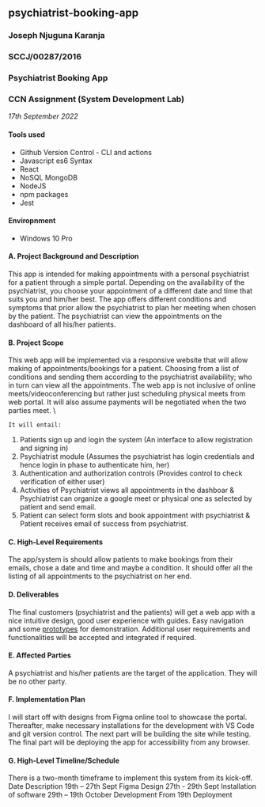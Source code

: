 ## psychiatrist-booking-app

### Joseph Njuguna Karanja

### SCCJ/00287/2016

### Psychiatrist Booking App

### CCN Assignment (System Development Lab)

_17th September 2022_

#### Tools used
- Github Version Control - CLI and actions
- Javascript es6 Syntax
- React
- NoSQL MongoDB
- NodeJS
- npm packages
- Jest

#### Enviropnment
- Windows 10 Pro

#### A. Project Background and Description

This app is intended for making appointments with a personal psychiatrist for a patient through a simple portal. Depending on the availability of the psychiatrist, you choose your appointment of a different date and time that suits you and him/her best. The app offers different conditions and symptoms that prior allow the psychiatrist to plan her meeting when chosen by the patient. The psychiatrist can view the appointments on the dashboard of all his/her patients.

#### B. Project Scope

This web app will be implemented via a responsive website that will allow making of appointments/bookings for a patient. Choosing from a list of conditions and sending them according to the psychiatrist availability; who in turn can view all the appointments. The web app is not inclusive of online meets/videoconferencing but rather just scheduling physical meets from web portal. It will also assume payments will be negotiated when the two parties meet. \

`It will entail:`

1. Patients sign up and login the system (An interface to allow registration and signing in)
2. Psychiatrist module (Assumes the psychiatrist has login credentials and hence login in phase to authenticate him, her)
3. Authentication and authorization controls (Provides control to check verification of either user)
4. Activities of Psychiatrist views all appointments in the dashboar & Psychiatrist can organize a google meet or physical one as selected by patient and send email.
5. Patient can select form slots and book appointment with psychiatrist & Patient receives email of success from psychiatrist.

#### C. High-Level Requirements

The app/system is should allow patients to make bookings from their emails, chose a date and time and maybe a condition. It should offer all the listing of all appointments to the psychiatrist on her end.

#### D. Deliverables

The final customers (psychiatrist and the patients) will get a web app with a nice intuitive design, good user experience with guides. Easy navigation and some [prototypes](https://www.figma.com/file/xxazT6KcE10jjuhl3Owvbb/Psych-App?node-id=1%3A20&t=f6LkVy5gazeiDYUx-1) for demonstration. Additional user requirements and functionalities will be accepted and integrated if required.

#### E. Affected Parties

A psychiatrist and his/her patients are the target of the application. They will be no other party.

#### F. Implementation Plan

I will start off with designs from Figma online tool to showcase the portal. Thereafter, make necessary installations for the development with VS Code and git version control. The next part will be building the site while testing. The final part will be deploying the app for accessibility from any browser.

#### G. High-Level Timeline/Schedule

There is a two-month timeframe to implement this system from its kick-off.
Date Description
19th – 27th Sept Figma Design
27th - 29th Sept Installation of software
29th – 19th October Development
From 19th Deployment
